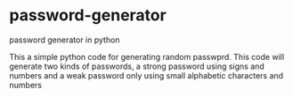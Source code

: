 # password-generator
password generator in python

This a simple python code for generating random passwprd. This code will generate two kinds of passwords, a strong password using signs and numbers and a weak password only using small alphabetic characters and numbers
